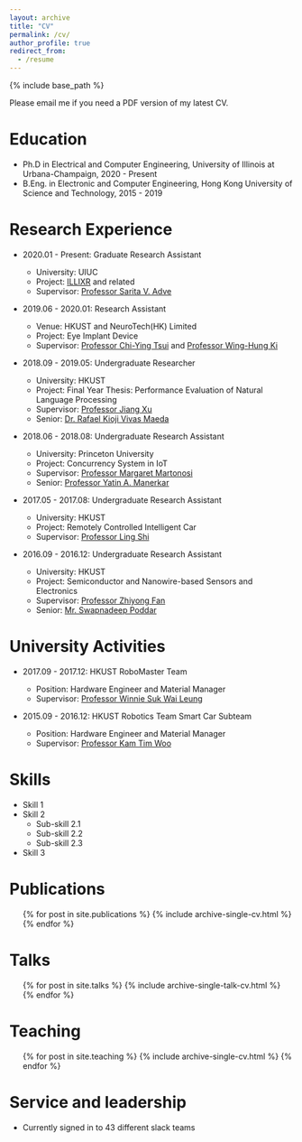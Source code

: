 ```yaml
---
layout: archive
title: "CV"
permalink: /cv/
author_profile: true
redirect_from:
  - /resume
---
```


{% include base_path %}

Please email me if you need a PDF version of my latest CV.

Education
======
* Ph.D in Electrical and Computer Engineering, University of Illinois at Urbana-Champaign, 2020 - Present
* B.Eng. in Electronic and Computer Engineering, Hong Kong University of Science and Technology, 2015 - 2019

Research Experience
======
* 2020.01 - Present: Graduate Research Assistant
  * University: UIUC
  * Project: [ILLIXR](http://illixr.org/) and related
  * Supervisor: [Professor Sarita V. Adve](http://sadve.cs.illinois.edu/)

* 2019.06 - 2020.01: Research Assistant
  * Venue: HKUST and NeuroTech(HK) Limited
  * Project: Eye Implant Device
  * Supervisor: [Professor Chi-Ying Tsui](https://sites.google.com/view/vlsi-lab-hkust/people/tsui-chi-ying) and [Professor Wing-Hung Ki](https://eeki.home.ece.ust.hk/)

* 2018.09 - 2019.05: Undergraduate Researcher
  * University: HKUST
  * Project: Final Year Thesis: Performance Evaluation of Natural Language Processing
  * Supervisor: [Professor Jiang Xu](https://eexu.home.ece.ust.hk/)
  * Senior: [Dr. Rafael Kioji Vivas Maeda](https://www.linkedin.com/in/rafaelkioji/?originalSubdomain=hk)

* 2018.06 - 2018.08: Undergraduate Research Assistant
  * University: Princeton University
  * Project: Concurrency System in IoT
  * Supervisor: [Professor Margaret Martonosi](http://www.princeton.edu/~mrm/)
  * Senior: [Professor Yatin A. Manerkar](https://www.cs.princeton.edu/~manerkar/)

* 2017.05 - 2017.08: Undergraduate Research Assistant
  * University: HKUST
  * Project: Remotely Controlled Intelligent Car
  * Supervisor: [Professor Ling Shi](https://eesling.home.ece.ust.hk/)

* 2016.09 - 2016.12: Undergraduate Research Assistant
  * University: HKUST
  * Project: Semiconductor and Nanowire-based Sensors and Electronics
  * Supervisor: [Professor Zhiyong Fan](https://eezfan.home.ece.ust.hk/index.htm)
  * Senior: [Mr. Swapnadeep Poddar](https://www.linkedin.com/in/swapnadeep07/?originalSubdomain=hk)

University Activities
======
* 2017.09 - 2017.12: HKUST RoboMaster Team
  * Position: Hardware Engineer and Material Manager
  * Supervisor: [Professor Winnie Suk Wai Leung](https://seng.ust.hk/about/people/faculty/winnie-suk-wai-leung)

* 2015.09 - 2016.12: HKUST Robotics Team Smart Car Subteam
  * Position: Hardware Engineer and Material Manager
  * Supervisor: [Professor Kam Tim Woo](https://seng.ust.hk/about/people/faculty/kam-tim-woo?id=182)
  
Skills
======
* Skill 1
* Skill 2
  * Sub-skill 2.1
  * Sub-skill 2.2
  * Sub-skill 2.3
* Skill 3

Publications
======
  <ul>{% for post in site.publications %}
    {% include archive-single-cv.html %}
  {% endfor %}</ul>
  
Talks
======
  <ul>{% for post in site.talks %}
    {% include archive-single-talk-cv.html %}
  {% endfor %}</ul>
  
Teaching
======
  <ul>{% for post in site.teaching %}
    {% include archive-single-cv.html %}
  {% endfor %}</ul>
  
Service and leadership
======
* Currently signed in to 43 different slack teams
